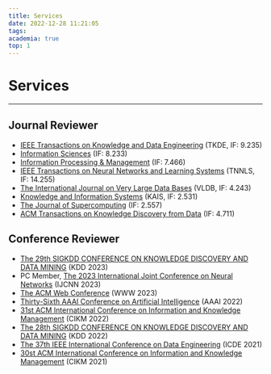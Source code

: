 ```yaml
---
title: Services
date: 2022-12-28 11:21:05
tags:
academia: true
top: 1
---
```


# Services
----
## Journal Reviewer
* [IEEE Transactions on Knowledge and Data Engineering](https://ieeexplore.ieee.org/xpl/RecentIssue.jsp?punumber=69) (TKDE, IF: 9.235)
* [Information Sciences](https://www.sciencedirect.com/journal/information-sciences) (IF: 8.233)
* [Information Processing & Management](https://www.sciencedirect.com/journal/information-processing-and-management) (IF: 7.466)
* [IEEE Transactions on Neural Networks and Learning Systems](https://ieeexplore.ieee.org/xpl/RecentIssue.jsp?punumber=5962385) (TNNLS, IF: 14.255)
* [The International Journal on Very Large Data Bases](https://www.springer.com/journal/778/) (VLDB, IF: 4.243)
* [Knowledge and Information Systems](https://www.springer.com/journal/10115) (KAIS, IF: 2.531)
* [The Journal of Supercomputing](https://www.springer.com/journal/11227) (IF: 2.557)
* [ACM Transactions on Knowledge Discovery from Data](https://dl.acm.org/journal/tkdd) (IF: 4.711)

## Conference Reviewer
* [The 29th SIGKDD CONFERENCE ON KNOWLEDGE DISCOVERY AND DATA MINING](https://kdd.org/kdd2023/) (KDD 2023)
* PC Member, [The 2023 International Joint Conference on Neural Networks](https://2023.ijcnn.org/) (IJCNN 2023)
* [The ACM Web Conference](https://www2023.thewebconf.org/) (WWW 2023)
* [Thirty-Sixth AAAI Conference on Artificial Intelligence](https://aaai.org/Conferences/AAAI-22/) (AAAI 2022)
* [31st ACM International Conference on Information and Knowledge Management](https://www.cikm2022.org/) (CIKM 2022)
* [The 28th SIGKDD CONFERENCE ON KNOWLEDGE DISCOVERY AND DATA MINING](https://kdd.org/kdd2022/) (KDD 2022)
* [The 37th IEEE International Conference on Data Engineering](https://ieeexplore.ieee.org/xpl/conhome/9458599/proceeding) (ICDE 2021)
* [30st ACM International Conference on Information and Knowledge Management](https://www.cikm2021.org/) (CIKM 2021)